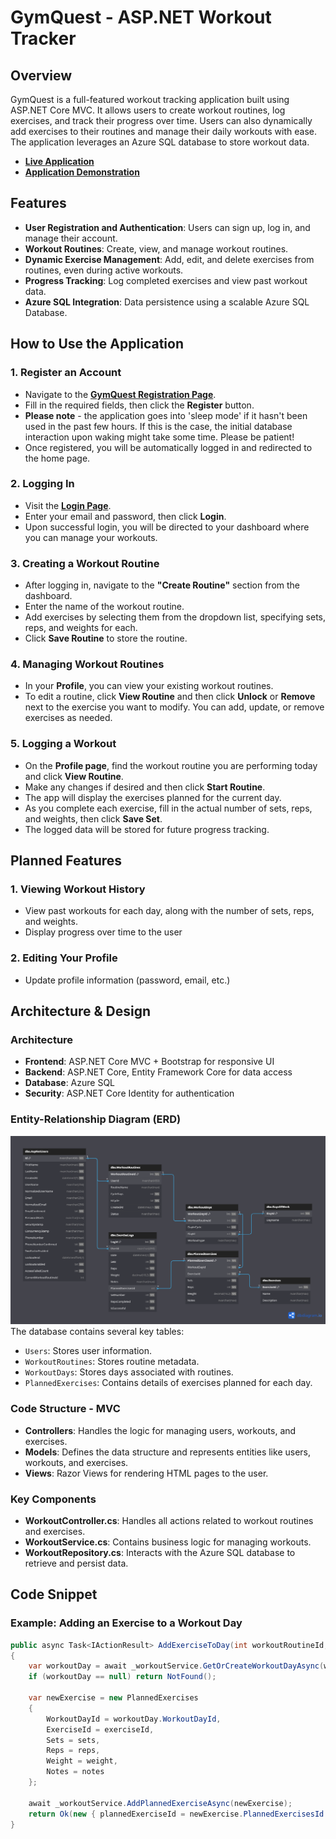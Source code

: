 # GymQuest - ASP.NET Workout Tracker

## Overview
GymQuest is a full-featured workout tracking application built using ASP.NET Core MVC. It allows users to create workout routines, log exercises, and track their progress over time. Users can also dynamically add exercises to their routines and manage their daily workouts with ease. The application leverages an Azure SQL database to store workout data.

- **[Live Application](https://gymquest.azurewebsites.net/)**
- **[Application Demonstration](https://www.loom.com/share/f8b3323f6647404ca327ef6341526a36?sid=b38e928a-9dc8-425a-b149-c9782a1cb0a2)**

## Features
- **User Registration and Authentication**: Users can sign up, log in, and manage their account.
- **Workout Routines**: Create, view, and manage workout routines.
- **Dynamic Exercise Management**: Add, edit, and delete exercises from routines, even during active workouts.
- **Progress Tracking**: Log completed exercises and view past workout data.
- **Azure SQL Integration**: Data persistence using a scalable Azure SQL Database.

## How to Use the Application

### 1. Register an Account
- Navigate to the **[GymQuest Registration Page](https://gymquest.azurewebsites.net/account/register)**.
- Fill in the required fields, then click the **Register** button.
- **Please note** - the application goes into 'sleep mode' if it hasn't been used in the past few hours. If this is the case, the initial database interaction upon waking might take some time. Please be patient!
- Once registered, you will be automatically logged in and redirected to the home page.

### 2. Logging In
- Visit the **[Login Page](https://gymquest.azurewebsites.net/account/login)**.
- Enter your email and password, then click **Login**.
- Upon successful login, you will be directed to your dashboard where you can manage your workouts.

### 3. Creating a Workout Routine
- After logging in, navigate to the **"Create Routine"** section from the dashboard.
- Enter the name of the workout routine.
- Add exercises by selecting them from the dropdown list, specifying sets, reps, and weights for each.
- Click **Save Routine** to store the routine.

### 4. Managing Workout Routines
- In your **Profile**, you can view your existing workout routines.
- To edit a routine, click **View Routine** and then click **Unlock** or **Remove** next to the exercise you want to modify. You can add, update, or remove exercises as needed.

### 5. Logging a Workout
- On the **Profile page**, find the workout routine you are performing today and click **View Routine**.
- Make any changes if desired and then click **Start Routine**.
- The app will display the exercises planned for the current day.
- As you complete each exercise, fill in the actual number of sets, reps, and weights, then click **Save Set**.
- The logged data will be stored for future progress tracking.

## Planned Features
### 1. Viewing Workout History
- View past workouts for each day, along with the number of sets, reps, and weights.
- Display progress over time to the user

### 2. Editing Your Profile
- Update profile information (password, email, etc.)

## Architecture & Design
### Architecture
- **Frontend**: ASP.NET Core MVC + Bootstrap for responsive UI
- **Backend**: ASP.NET Core, Entity Framework Core for data access
- **Database**: Azure SQL
- **Security**: ASP.NET Core Identity for authentication

### Entity-Relationship Diagram (ERD)
![GymQuest ERD](./Diagrams/gymquest-erd.png "Entity-Relationship Diagram")
The database contains several key tables:
- `Users`: Stores user information.
- `WorkoutRoutines`: Stores routine metadata.
- `WorkoutDays`: Stores days associated with routines.
- `PlannedExercises`: Contains details of exercises planned for each day.

### Code Structure - MVC
- **Controllers**: Handles the logic for managing users, workouts, and exercises.
- **Models**: Defines the data structure and represents entities like users, workouts, and exercises.
- **Views**: Razor Views for rendering HTML pages to the user.

### Key Components
- **WorkoutController.cs**: Handles all actions related to workout routines and exercises.
- **WorkoutService.cs**: Contains business logic for managing workouts.
- **WorkoutRepository.cs**: Interacts with the Azure SQL database to retrieve and persist data.

## Code Snippet

### Example: Adding an Exercise to a Workout Day

```csharp
public async Task<IActionResult> AddExerciseToDay(int workoutRoutineId, string dayName, int exerciseId, int sets, int reps, decimal weight, string? notes)
{
    var workoutDay = await _workoutService.GetOrCreateWorkoutDayAsync(workoutRoutineId, dayName);
    if (workoutDay == null) return NotFound();

    var newExercise = new PlannedExercises
    {
        WorkoutDayId = workoutDay.WorkoutDayId,
        ExerciseId = exerciseId,
        Sets = sets,
        Reps = reps,
        Weight = weight,
        Notes = notes
    };

    await _workoutService.AddPlannedExerciseAsync(newExercise);
    return Ok(new { plannedExerciseId = newExercise.PlannedExercisesId });
}
```
